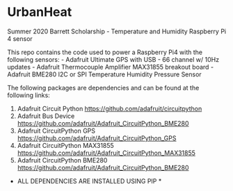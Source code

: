 # UrbanHeat
Summer 2020 Barrett Scholarship - Temperature and Humidity Raspberry Pi 4 sensor

This repo contains the code used to power a Raspberry Pi4 with the following sensors:
    - Adafruit Ultimate GPS with USB - 66 channel w/ 10Hz updates
    - Adafruit Thermocouple Amplifier MAX31855 breakout board
    - Adafruit BME280 I2C or SPI Temperature Humidity Pressure Sensor

The following packages are dependencies and can be found at the following links:
1. Adafruit Circuit Python
    https://github.com/adafruit/circuitpython
2. Adafruit Bus Device
    https://github.com/adafruit/Adafruit_CircuitPython_BME280
3. Adafruit CircuitPython GPS
    https://github.com/adafruit/Adafruit_CircuitPython_GPS
4. Adafruit CircuitPython MAX31855
    https://github.com/adafruit/Adafruit_CircuitPython_MAX31855
5. Adafruit CircuitPython BME280
    https://github.com/adafruit/Adafruit_CircuitPython_BME280

* ALL DEPENDENCIES ARE INSTALLED USING PIP *


